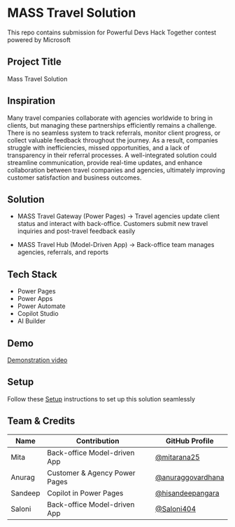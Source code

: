 # MASS Travel Solution

This repo contains submission for Powerful Devs Hack Together contest powered by Microsoft

## Project Title
Mass Travel Solution

## Inspiration
Many travel companies collaborate with agencies worldwide to bring in clients, but managing these partnerships efficiently remains a challenge. There is no seamless system to track referrals, monitor client progress, or collect valuable feedback throughout the journey. As a result, companies struggle with inefficiencies, missed opportunities, and a lack of transparency in their referral processes. A well-integrated solution could streamline communication, provide real-time updates, and enhance collaboration between travel companies and agencies, ultimately improving customer satisfaction and business outcomes.

## Solution

- MASS Travel Gateway (Power Pages) → Travel agencies update client status and interact with back-office. Customers submit new travel inquiries and post-travel feedback easily

- MASS Travel Hub (Model-Driven App) → Back-office team manages agencies, referrals, and reports



## Tech Stack
- Power Pages
- Power Apps
- Power Automate
- Copilot Studio
- AI Builder

## Demo
 [Demonstration video](https://1drv.ms/v/s!AsA1L_eiEEvGgREVSJwI1LmJjf9f)

## Setup
Follow these  [Setup](Setup.md) instructions to set up this solution seamlessly

## Team & Credits

| Name       | Contribution       | GitHub Profile |
|------------|-------------------|---------------|
| Mita   | Back-office Model-driven App  | [@mitarana25](https://github.com/mitarana25) |
| Anurag | Customer & Agency Power Pages | [@anuraggovardhana](https://github.com/anuraggovardhana) |
| Sandeep    | Copilot in Power Pages     | [@hisandeepangara](https://github.com/hisandeepangara) |
| Saloni    | Back-office Model-driven App      | [@Saloni404](https://github.com/Saloni404) |




